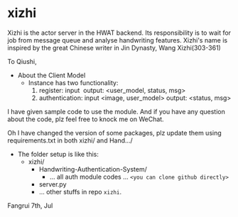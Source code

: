 # xizhi
Xizhi is the actor server in the HWAT backend. Its responsibility is to wait for job from message queue and analyse handwriting features. Xizhi's name is inspired by the great Chinese writer in Jin Dynasty, Wang Xizhi(303-361)



To Qiushi,

* About the Client Model
    *   Instance has two functionality:
        1. register: input <image list> output: <user_model, status, msg>
        2. authentication:  input <image, user_model> output: <status, msg>

I have given sample code to use the module.
And if you have any question about the code, plz feel free to knock me on WeChat.

Oh I have changed the version of some packages, plz update them using requirements.txt in both xizhi/ and Hand.../

* The folder setup is like this:
    - xizhi/
        - Handwriting-Authentication-System/
            - ... all auth module codes ... `<you can clone github directly>`
        - server.py
        - ... other stuffs in repo `xizhi`.

Fangrui 7th, Jul